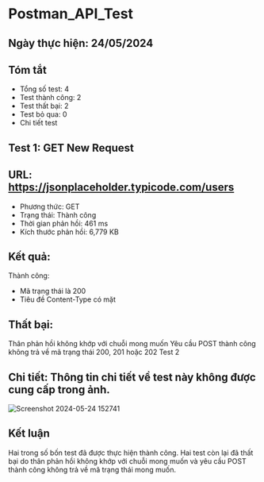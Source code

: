 # Postman_API_Test

## Ngày thực hiện: 24/05/2024

## Tóm tắt

- Tổng số test: 4
- Test thành công: 2
- Test thất bại: 2
- Test bỏ qua: 0
- Chi tiết test

## Test 1: GET New Request

## URL: https://jsonplaceholder.typicode.com/users
- Phương thức: GET
- Trạng thái: Thành công
- Thời gian phản hồi: 461 ms
- Kích thước phản hồi: 6,779 KB

## Kết quả:
Thành công:
- Mã trạng thái là 200
- Tiêu đề Content-Type có mặt

## Thất bại:
Thân phản hồi không khớp với chuỗi mong muốn
Yêu cầu POST thành công không trả về mã trạng thái 200, 201 hoặc 202
Test 2

## Chi tiết: Thông tin chi tiết về test này không được cung cấp trong ảnh.
![Screenshot 2024-05-24 152741](https://github.com/KhanhChinh12/Postman_API_Test/assets/145414389/147eaa0c-2b92-457c-abc7-9b5a2950b544)

## Kết luận

Hai trong số bốn test đã được thực hiện thành công. Hai test còn lại đã thất bại do thân phản hồi không khớp với chuỗi mong muốn và yêu cầu POST thành công không trả về mã trạng thái mong muốn.
